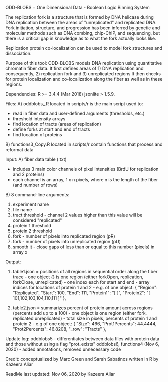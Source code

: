 ODD-BLOBS = One Dimensional Data - Boolean Logic Binning System

The replication fork is a structure that is formed by DNA helicase during DNA replication between the areas of "unreplicated" and replicated DNA.
Fork initiation, structure, and progression has been inferred by genetic and molecular methods such as DNA combing, chip-ChIP,  and sequencing, but there is a critical gap in knowledge as to what the fork actually looks like.

Replication protein co-localization can be used to model fork structures and dissociation. 


Purpose of this tool:
ODD-BLOBS models DNA replication using quantitative chromatin fiber data.
It first defines areas of 1) DNA replication and consequently, 2) replication fork and 3) unreplicated regions
It then checks for protein localization and co-localization along the fiber as well as in these regions.


Dependencies: 
R >= 3.4.4 (Mar 2018)
jsonlite > 1.5.9.



Files:
A) oddblobs_.R located in scripts/r is the main script used to:
* read in fiber data and user-defined arguments (thresholds, etc.)
* threshold intensity arrays
* find location of tracts (areas of replication)
* define forks at start and end of tracts
* find location of proteins

B) functions3_Copy.R located in scripts/r contain functions that process and reformat data


Input: 
A) fiber data table (.txt)
- includes 3 main color channels of pixel intensities (BrdU for replication and 2 proteins)
- each channel is an array, 1 x n pixels, where n is the length of the fiber (and number of rows)

B) 8 command-line arguments:
1) experiment name
2) file name
3) tract threshold - channel 2 values higher than this value will be considered "replicated"
4) protein 1 threshold
5) protein 2 threshold
6) fork - number of pixels into replicated region (pR)
7) fork - number of pixels into unreplicated region (pU)
8) smooth it - close gaps of less than or equal to this number (pixels) in array x


Output:
1) table1.json = positions of all regions in sequential order along the fiber trace
               - one object {} is one region (either forkOpen, replication, forkClose, unreplicated)
               - one index each for start and end
               - array indices for locations of protein 1 and 2
               - e.g. of one object:
                {
                    "Region": "Replicated",
                    "Start": 100,
                    "End": 111,
                    "Protein1": "[  ]",
                    "Protein2": "[ 101,102,103,104,110,111 ]"
                },

2) table2.json = summarizes percent of protein amount across regions (percents add up to a 100)
               - one object is one region (either fork, replicated unreplicated)
               - total size in pixels, percents of protein 1 and protein 2
               - e.g of one object:
                {
                    "Size": 466,
                    "Prot1Percents": 44.4444,
                    "Prot2Percents": 46.8208,
                    "_row": "Tracts"
                },


Update log:
oddblobs5 - differentiates between data files with protein data and those without using a flag "prot_exists"
oddblobs6, functions4 (Nov 6, 2020) - added annotations, removed unnecessary code


Credit: 
conceptualized by Marc Green and Sarah Sabatinos
written in R by Kazeera Aliar


ReadMe last updated: Nov 06, 2020 by Kazeera Aliar
